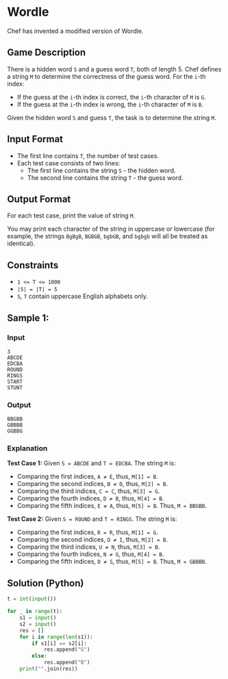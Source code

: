 # Wordle

Chef has invented a modified version of Wordle.

## Game Description

There is a hidden word `S` and a guess word `T`, both of length 5.
Chef defines a string `M` to determine the correctness of the guess word. For the `i`-th index:

*   If the guess at the `i`-th index is correct, the `i`-th character of `M` is `G`.
*   If the guess at the `i`-th index is wrong, the `i`-th character of `M` is `B`.

Given the hidden word `S` and guess `T`, the task is to determine the string `M`.

## Input Format

*   The first line contains `T`, the number of test cases.
*   Each test case consists of two lines:
    *   The first line contains the string `S` - the hidden word.
    *   The second line contains the string `T` - the guess word.

## Output Format

For each test case, print the value of string `M`.

You may print each character of the string in uppercase or lowercase (for example, the strings `BgBgB`, `BGBGB`, `bgbGB`, and `bgbgb` will all be treated as identical).

## Constraints

*   `1 <= T <= 1000`
*   `|S| = |T| = 5`
*   `S`, `T` contain uppercase English alphabets only.

## Sample 1:

### Input

```
3
ABCDE
EDCBA
ROUND
RINGS
START
STUNT
```

### Output

```
BBGBB
GBBBB
GGBBG
```

### Explanation

**Test Case 1:**
Given `S = ABCDE` and `T = EDCBA`. The string `M` is:
*   Comparing the first indices, `A ≠ E`, thus, `M[1] = B`.
*   Comparing the second indices, `B ≠ D`, thus, `M[2] = B`.
*   Comparing the third indices, `C = C`, thus, `M[3] = G`.
*   Comparing the fourth indices, `D ≠ B`, thus, `M[4] = B`.
*   Comparing the fifth indices, `E ≠ A`, thus, `M[5] = B`.
Thus, `M = BBGBB`.

**Test Case 2:**
Given `S = ROUND` and `T = RINGS`. The string `M` is:
*   Comparing the first indices, `R = R`, thus, `M[1] = G`.
*   Comparing the second indices, `O ≠ I`, thus, `M[2] = B`.
*   Comparing the third indices, `U ≠ N`, thus, `M[3] = B`.
*   Comparing the fourth indices, `N ≠ G`, thus, `M[4] = B`.
*   Comparing the fifth indices, `D ≠ S`, thus, `M[5] = B`.
Thus, `M = GBBBB`.

## Solution (Python)

```python
t = int(input())

for _ in range(t):
    s1 = input()
    s2 = input()
    res = []
    for i in range(len(s1)):
        if s1[i] == s2[i]:
            res.append("G")
        else:
            res.append("B")
    print("".join(res))